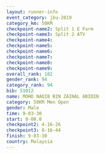 ```yaml
---
layout: runner-info 
event_category: jbu-2019 
category_km: 50KM 
checkpoint-name2: Split 1 E Farm 
checkpoint-name3: Split 2 ATV 
checkpoint-name4: 
checkpoint-name5: 
checkpoint-name6: 
checkpoint-name7: 
checkpoint-name8: 
checkpoint-name9: 
overall_rank: 182
gender_rank: 94
category_rank: 94
bib: 51012
name: MOHD NAQIB BIN ZAINAL ABIDIN
category: 50KM Men Open
gender: Male
time: 9-03-30
start: 0-00.0
checkpoint2: 4-16-26
checkpoint3: 8-16-44
finish: 9-03-30
country: Malaysia
---
```


